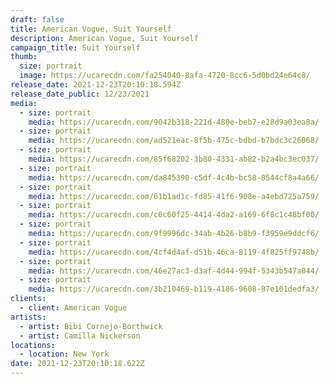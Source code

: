 ```yaml
---
draft: false
title: American Vogue, Suit Yourself
description: American Vogue, Suit Yourself
campaign_title: Suit Yourself
thumb:
  size: portrait
  image: https://ucarecdn.com/fa254040-8afa-4720-8cc6-5d0bd24e64c8/
release_date: 2021-12-23T20:10:18.594Z
release_date_public: 12/23/2021
media:
  - size: portrait
    media: https://ucarecdn.com/9042b318-221d-480e-beb7-e28d9a03ea8a/
  - size: portrait
    media: https://ucarecdn.com/ad521eac-8f5b-475c-bdbd-b7bdc3c26068/
  - size: portrait
    media: https://ucarecdn.com/85f68202-3b80-4331-ab82-b2a4bc3ec037/
  - size: portrait
    media: https://ucarecdn.com/da845390-c5df-4c4b-bc58-8544cf8a4a66/
  - size: portrait
    media: https://ucarecdn.com/61b1ad1c-fd85-41f6-908e-a4ebd725a759/
  - size: portrait
    media: https://ucarecdn.com/c6c60f25-4414-4da2-a169-6f8c1c48bf00/
  - size: portrait
    media: https://ucarecdn.com/9f9996dc-34ab-4b26-b8b9-f3959e9ddcf6/
  - size: portrait
    media: https://ucarecdn.com/4cf4d4af-d51b-46ca-8119-4f825ff9748b/
  - size: portrait
    media: https://ucarecdn.com/46e27ac3-d3af-4d44-994f-5343b547a044/
  - size: portrait
    media: https://ucarecdn.com/3b210469-b119-4186-9608-87e101dedfa3/
clients:
  - client: American Vogue
artists:
  - artist: Bibi Cornejo-Borthwick
  - artist: Camilla Nickerson
locations:
  - location: New York
date: 2021-12-23T20:10:18.622Z
---
```

